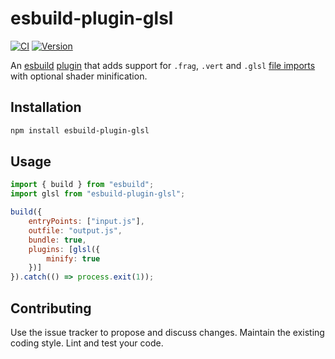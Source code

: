 # esbuild-plugin-glsl

[![CI](https://badgen.net/github/checks/vanruesc/esbuild-plugin-glsl/main)](https://github.com/vanruesc/esbuild-plugin-glsl/actions)
[![Version](https://badgen.net/npm/v/esbuild-plugin-glsl?color=green)](https://www.npmjs.com/package/esbuild-plugin-glsl)

An [esbuild](https://esbuild.github.io/) [plugin](https://esbuild.github.io/plugins/) that adds support for `.frag`, `.vert` and `.glsl` [file imports](https://esbuild.github.io/content-types/#text) with optional shader minification.

## Installation

```sh
npm install esbuild-plugin-glsl
```

## Usage

```js
import { build } from "esbuild";
import glsl from "esbuild-plugin-glsl";

build({
	entryPoints: ["input.js"],
	outfile: "output.js",
	bundle: true,
	plugins: [glsl({
		minify: true
	})]
}).catch(() => process.exit(1));
```

## Contributing

Use the issue tracker to propose and discuss changes. Maintain the existing coding style. Lint and test your code.
